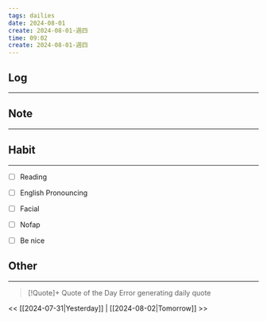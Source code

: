 ```yaml
---
tags: dailies  
date: 2024-08-01
create: 2024-08-01-週四
time: 09:02
create: 2024-08-01-週四
---
```


## Log
---


## Note
---


## Habit
---
- [ ] Reading
- [ ] English Pronouncing
- [ ] Facial
- [ ] Nofap
- [ ] Be nice


## Other
---

> [!Quote]+ Quote of the Day
> Error generating daily quote

<< [[2024-07-31|Yesterday]] | [[2024-08-02|Tomorrow]] >>